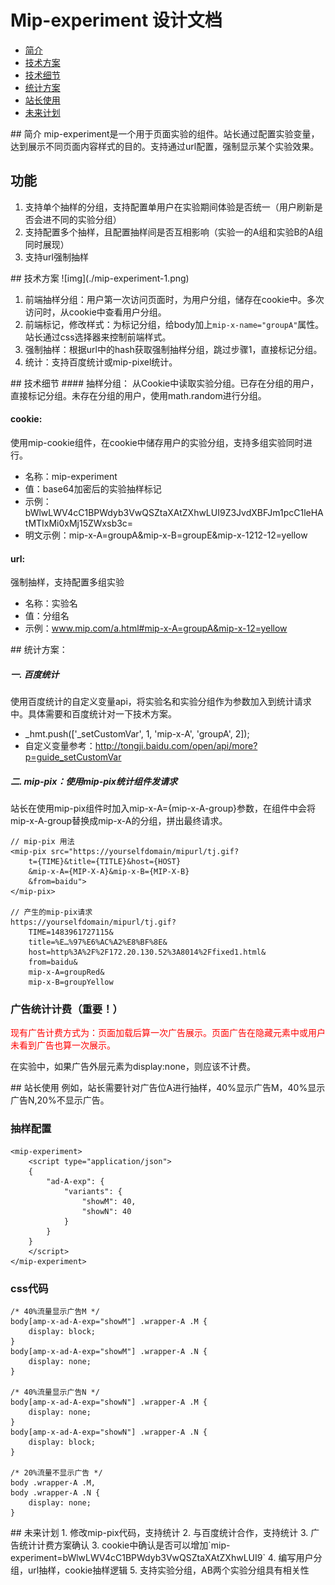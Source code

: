 # Mip-experiment 设计文档
<ul>
    <li><a href="#intro">简介</a></li>
    <li><a href="#tech">技术方案</a></li>
    <li><a href="#tech-detail">技术细节</a></li>
    <li><a href="#analy">统计方案</a></li>
    <li><a href="#examples">站长使用</a></li>
    <li><a href="#future">未来计划</a></li>
</ul>

<div id="intro"></div>
## 简介
mip-experiment是一个用于页面实验的组件。站长通过配置实验变量，达到展示不同页面内容样式的目的。支持通过url配置，强制显示某个实验效果。

## 功能
1. 支持单个抽样的分组，支持配置单用户在实验期间体验是否统一（用户刷新是否会进不同的实验分组）
2. 支持配置多个抽样，且配置抽样间是否互相影响（实验一的A组和实验B的A组同时展现）
3. 支持url强制抽样

<div id="tech"></div>
## 技术方案
![img](./mip-experiment-1.png)

1. 前端抽样分组：用户第一次访问页面时，为用户分组，储存在cookie中。多次访问时，从cookie中查看用户分组。
2. 前端标记，修改样式：为标记分组，给body加上`mip-x-name="groupA"`属性。站长通过css选择器来控制前端样式。
3. 强制抽样：根据url中的hash获取强制抽样分组，跳过步骤1，直接标记分组。
4. 统计：支持百度统计或mip-pixel统计。

<div id="tech-detail"></div>
## 技术细节
#### 抽样分组：
从Cookie中读取实验分组。已存在分组的用户，直接标记分组。未存在分组的用户，使用math.random进行分组。

#### cookie:
使用mip-cookie组件，在cookie中储存用户的实验分组，支持多组实验同时进行。  
    
- 名称：mip-experiment
- 值：base64加密后的实验抽样标记
- 示例：bWlwLWV4cC1BPWdyb3VwQSZtaXAtZXhwLUI9Z3JvdXBFJm1pcC1leHAtMTIxMi0xMj15ZWxsb3c=
- 明文示例：mip-x-A=groupA&mip-x-B=groupE&mip-x-1212-12=yellow

#### url:
强制抽样，支持配置多组实验  

- 名称：实验名
- 值：分组名
- 示例：www.mip.com/a.html#mip-x-A=groupA&mip-x-12=yellow

<div id="analy"></div>
## 统计方案：

##### 一. 百度统计
使用百度统计的自定义变量api，将实验名和实验分组作为参数加入到统计请求中。具体需要和百度统计对一下技术方案。  

- _hmt.push(['_setCustomVar', 1, 'mip-x-A', 'groupA', 2]);
- 自定义变量参考：http://tongji.baidu.com/open/api/more?p=guide_setCustomVar

##### 二. mip-pix：使用mip-pix统计组件发请求
站长在使用mip-pix组件时加入mip-x-A={mip-x-A-group}参数，在组件中会将mip-x-A-group替换成mip-x-A的分组，拼出最终请求。

```
// mip-pix 用法
<mip-pix src="https://yourselfdomain/mipurl/tj.gif?
    t={TIME}&title={TITLE}&host={HOST}
    &mip-x-A={MIP-X-A}&mip-x-B={MIP-X-B}
    &from=baidu">
</mip-pix>

// 产生的mip-pix请求
https://yourselfdomain/mipurl/tj.gif?
    TIME=1483961727115&
    title=%E…%97%E6%AC%A2%E8%BF%8E&
    host=http%3A%2F%2F172.20.130.52%3A8014%2Ffixed1.html&
    from=baidu&
    mip-x-A=groupRed&
    mip-x-B=groupYellow
```

### 广告统计计费（重要！）
<p style="color:red">现有广告计费方式为：页面加载后算一次广告展示。页面广告在隐藏元素中或用户未看到广告也算一次展示。</p>

在实验中，如果广告外层元素为display:none，则应该不计费。


<div id="examples"></div>
## 站长使用
例如，站长需要针对广告位A进行抽样，40%显示广告M，40%显示广告N,20%不显示广告。

### 抽样配置
```
<mip-experiment>
    <script type="application/json">
    {
        "ad-A-exp": {
            "variants": {
                "showM": 40,
                "showN": 40
            }
        }
    }
    </script>
</mip-experiment>
```
### css代码
```
/* 40%流量显示广告M */
body[amp-x-ad-A-exp="showM"] .wrapper-A .M {
    display: block;
}
body[amp-x-ad-A-exp="showM"] .wrapper-A .N {
    display: none;
}

/* 40%流量显示广告N */
body[amp-x-ad-A-exp="showN"] .wrapper-A .M {
    display: none;
}
body[amp-x-ad-A-exp="showN"] .wrapper-A .N {
    display: block;
}

/* 20%流量不显示广告 */
body .wrapper-A .M,
body .wrapper-A .N {
    display: none;
}
```
<div id="future"></div>
## 未来计划
1. 修改mip-pix代码，支持统计
2. 与百度统计合作，支持统计
3. 广告统计计费方案确认
3. cookie中确认是否可以增加`mip-experiment=bWlwLWV4cC1BPWdyb3VwQSZtaXAtZXhwLUI9`
4. 编写用户分组，url抽样，cookie抽样逻辑
5. 支持实验分组，AB两个实验分组具有相关性